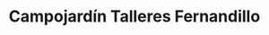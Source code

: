 ---
title: "Campojardín Talleres Fernandillo"
url: /huetor-tajar/campojardin-talleres-fernandillo/
shop: reparación de automóviles
---